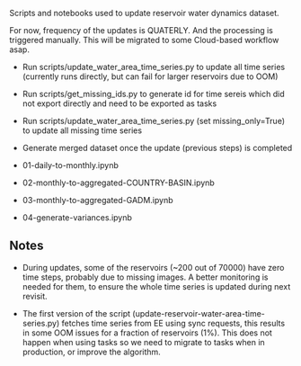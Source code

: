 Scripts and notebooks used to update reservoir water dynamics dataset.

For now, frequency of the updates is QUATERLY. And the processing is triggered manually. This will be migrated to some Cloud-based workflow asap.

* Run scripts/update_water_area_time_series.py to update all time series (currently runs directly, but can fail for larger reservoirs due to OOM)
* Run scripts/get_missing_ids.py to generate id for time sereis which did not export directly and need to be exported as tasks
* Run scripts/update_water_area_time_series.py (set missing_only=True) to update all missing time series

* Generate merged dataset once the update (previous steps) is completed

* 01-daily-to-monthly.ipynb
* 02-monthly-to-aggregated-COUNTRY-BASIN.ipynb
* 03-monthly-to-aggregated-GADM.ipynb
* 04-generate-variances.ipynb

## Notes

* During updates, some of the reservoirs (~200 out of 70000) have zero time steps, probably due to missing images. A better monitoring is needed for them, to ensure the whole time series is updated during next revisit.

* The first version of the script (update-reservoir-water-area-time-series.py) fetches time series from EE using sync requests, this results in some OOM issues for a fraction of reservoirs (1%). This does not happen when using tasks so we need to migrate to tasks when in production, or improve the algorithm.



